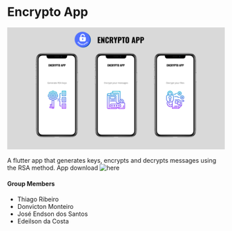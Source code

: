 # Encrypto App

![](doc/image.png)


A flutter app that generates keys, encrypts and decrypts messages using the RSA method. App download ![here](https://drive.google.com/drive/folders/1ngE2ojHnNnRAtP8SYdEm-LgXY77dfsTO?usp=sharing)

#### Group Members

- Thiago Ribeiro
- Donvicton Monteiro
- José Endson dos Santos
- Edeilson da Costa

